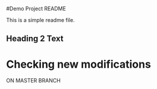 #Demo Project README

This is a simple readme file.

## Heading 2 Text

# Checking new modifications

ON MASTER BRANCH